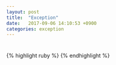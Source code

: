 ```yaml
---
layout: post
title:  "Exception"
date:   2017-09-06 14:10:53 +0900
categories: exception
---
```


# 






{% highlight ruby %}
{% endhighlight %}
<br><br><br>